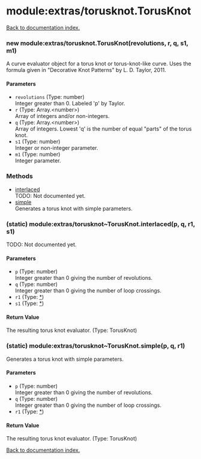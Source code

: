 # module:extras/torusknot.TorusKnot

[Back to documentation index.](index.md)

<a name='extras_torusknot.TorusKnot'></a>
### new module:extras/torusknot.TorusKnot(revolutions, r, q, s1, m1)

A curve evaluator object for a torus knot or torus-knot-like curve.
Uses the formula given in "Decorative Knot Patterns"
by L. D. Taylor, 2011.

#### Parameters

* `revolutions` (Type: number)<br>Integer greater than 0. Labeled 'p' by Taylor.
* `r` (Type: Array.&lt;number>)<br>Array of integers and/or non-integers.
* `q` (Type: Array.&lt;number>)<br>Array of integers. Lowest 'q' is the number of equal "parts" of the torus knot.
* `s1` (Type: number)<br>Integer or non-integer parameter.
* `m1` (Type: number)<br>Integer parameter.

### Methods

* [interlaced](#extras_torusknot_TorusKnot.interlaced)<br>TODO: Not documented yet.
* [simple](#extras_torusknot_TorusKnot.simple)<br>Generates a torus knot with simple parameters.

<a name='extras_torusknot_TorusKnot.interlaced'></a>
### (static) module:extras/torusknot~TorusKnot.interlaced(p, q, r1, s1)

TODO: Not documented yet.

#### Parameters

* `p` (Type: number)<br>Integer greater than 0 giving the number of revolutions.
* `q` (Type: number)<br>Integer greater than 0 giving the number of loop crossings.
* `r1` (Type: <a href="_.md">*</a>)
* `s1` (Type: <a href="_.md">*</a>)

#### Return Value

The resulting torus knot evaluator. (Type: TorusKnot)

<a name='extras_torusknot_TorusKnot.simple'></a>
### (static) module:extras/torusknot~TorusKnot.simple(p, q, r1)

Generates a torus knot with simple parameters.

#### Parameters

* `p` (Type: number)<br>Integer greater than 0 giving the number of revolutions.
* `q` (Type: number)<br>Integer greater than 0 giving the number of loop crossings.
* `r1` (Type: <a href="_.md">*</a>)

#### Return Value

The resulting torus knot evaluator. (Type: TorusKnot)

[Back to documentation index.](index.md)
